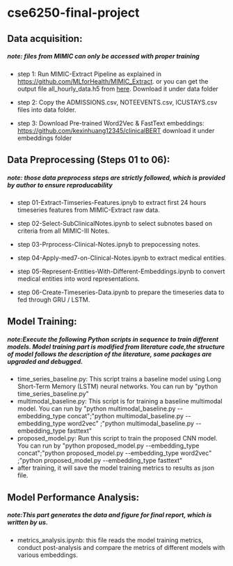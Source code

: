 # cse6250-final-project

## Data acquisition:
##### note: files from MIMIC can only be accessed with proper training
- step 1: Run MIMIC-Extract Pipeline as explained in https://github.com/MLforHealth/MIMIC_Extract. or you can get the output file all_hourly_data.h5 from [here](https://console.cloud.google.com/storage/browser/mimic_extract;tab=objects?prefix=&forceOnObjectsSortingFiltering=false). Download it under data folder

- step 2: Copy the ADMISSIONS.csv, NOTEEVENTS.csv, ICUSTAYS.csv files into data folder.

- step 3: Download Pre-trained Word2Vec & FastText embeddings: https://github.com/kexinhuang12345/clinicalBERT
download it under embeddings folder

## Data Preprocessing (Steps 01 to 06):
##### note: those data preprocess steps are strictly followed, which is provided by author to ensure reproducability
- step 01-Extract-Timseries-Features.ipnyb to extract first 24 hours timeseries features from MIMIC-Extract raw data.

- step 02-Select-SubClinicalNotes.ipynb to select subnotes based on criteria from all MIMIC-III Notes.

- step 03-Prprocess-Clinical-Notes.ipnyb to prepocessing notes.

- step 04-Apply-med7-on-Clinical-Notes.ipynb to extract medical entities.

- step 05-Represent-Entities-With-Different-Embeddings.ipynb to convert medical entities into word representations.

- step 06-Create-Timeseries-Data.ipynb to prepare the timeseries data to fed through GRU / LSTM.

## Model Training:

##### note:Execute the following Python scripts in sequence to train different models. Model training part is modified from literature code,the structure of model follows the description of the literature, some packages are upgraded and debugged. 
- time_series_baseline.py: This script trains a baseline model using Long Short-Term Memory (LSTM) neural networks. You can run by "python time_series_baseline.py"
- multimodal_baseline.py: This script is for training a baseline multimodal model. You can run by "python multimodal_baseline.py --embedding_type concat";"python multimodal_baseline.py --embedding_type word2vec" ;"python multimodal_baseline.py --embedding_type fasttext" 
- proposed_model.py: Run this script to train the proposed CNN model. You can run by "python proposed_model.py --embedding_type concat";"python proposed_model.py --embedding_type word2vec" ;"python proposed_model.py --embedding_type fasttext" 
- after training, it will save the model training metrics to results as json file.

## Model Performance Analysis:
##### note:This part generates the data and figure for final report, which is written by us.
- metrics_analysis.ipynb: this file reads the model training metrics, conduct post-analysis and compare the metrics of different models with various embeddings. 